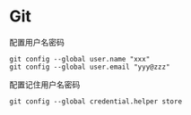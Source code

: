 Git
===========================================================


配置用户名密码
```
git config --global user.name "xxx" 
git config --global user.email "yyy@zzz"
```

配置记住用户名密码
``` 
git config --global credential.helper store
```